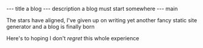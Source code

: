 --- title
a blog
--- description
a blog must start somewhere
--- main

The stars have aligned,
I've given up on writing yet another fancy static site generator and a blog is finally born

Here's to hoping I don't _regret_ this whole experience
